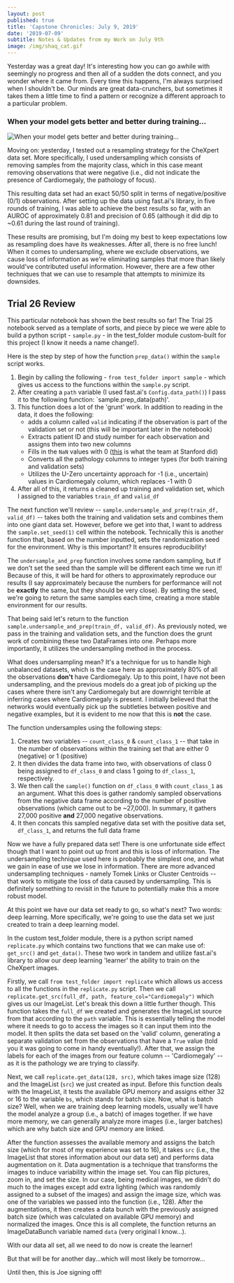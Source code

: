 ```yaml
---
layout: post
published: true
title: 'Capstone Chronicles: July 9, 2019'
date: '2019-07-09'
subtitle: Notes & Updates from my Work on July 9th
image: /img/shaq_cat.gif
---
```

Yesterday was a great day! It's interesting how you can go awhile with seemingly no progress and then all of a sudden the dots connect, and you wonder where it came from. Every time this happens, I'm always surprised when I shouldn't be. Our minds are great data-crunchers, but sometimes it takes them a little time to find a pattern or recognize a different approach to a particular problem. 

### When your model gets better and better during training...
![When your model gets better and better during training...]({{site.baseurl}}/img/shaq_cat.gif)

Moving on: yesterday, I tested out a resampling strategy for the CheXpert data set. More specifically, I used undersampling which consists of removing samples from the majority class, which in this case meant removing observations that were negative (i.e., did not indicate the presence of Cardiomegaly, the pathology of focus).

This resulting data set had an exact 50/50 split in terms of negative/positive (0/1) observations. After setting up the data using fast.ai's library, in five rounds of training, I was able to achieve the best results so far, with an AUROC of approximately 0.81 and precision of 0.65 (although it did dip to ~0.61 during the last round of training). 

These results are promising, but I'm doing my best to keep expectations low as resampling does have its weaknesses. After all, there is no free lunch! When it comes to undersampling, where we exclude observations, we cause loss of information as we're eliminating samples that more than likely would've contributed useful information. However, there are a few other techniques that we can use to resample that attempts to minimize its downsides. 

## Trial 26 Review

This particular notebook has shown the best results so far! The Trial 25 notebook served as a template of sorts, and piece by piece we were able to build a python script - `sample.py` - in the test_folder module custom-built for this project (I know it needs a name change!). 

Here is the step by step of how the function `prep_data()` within the `sample` script works.

1. Begin by calling the following - `from test_folder import sample` - which gives us access to the functions within the `sample.py` script.
2. After creating a `path` variable (I used fast.ai's `Config.data_path()`) I pass it to the following function: `sample.prep_data(path)'. 
3. This function does a lot of the 'grunt' work. In addition to reading in the data, it does the following:
    - adds a column called `valid` indicating if the observation is part of the validation set or not (this will be important later in the notebook)
    - Extracts patient ID and study number for each observation and assigns them into two new columns
    - Fills in the `NaN` values with 0 ([this](https://github.com/stanfordmlgroup/chexpert-labeler/issues/9) is what the team at Stanford did)
    - Converts all the pathology columns to integer types (for both training and validation sets)
    - Utilizes the U-Zero uncertainty approach for -1 (i.e., uncertain) values in Cardiomegaly column, which replaces -1 with 0 
4. After all of this, it returns a cleaned up training and validation set, which I assigned to the variables `train_df` and `valid_df`

The next function we'll review -- `sample.undersample_and_prep(train_df, valid_df)` -- takes both the training and validation sets and combines them into one giant data set. However, before we get into that, I want to address the `sample.set_seed(1)` cell within the notebook. Technically this is another function that, based on the number inputted, sets the randomization seed for the environment. Why is this important? It ensures reproducibility! 

The `undersample_and_prep` function involves some random sampling, but if we don't set the seed than the sample will be different each time we run it! Because of this, it will be hard for others to approximately reproduce our results (I say approximately because the numbers for performance will not be **exactly** the same, but they should be very close). By setting the seed, we're going to return the same samples each time, creating a more stable environment for our results. 

That being said let's return to the function `sample.undersample_and_prep(train_df, valid_df)`. As previously noted, we pass in the training and validation sets, and the function does the grunt work of combining these two DataFrames into one. Perhaps more importantly, it utilizes the undersampling method in the process. 

What does undersampling mean? It's a technique for us to handle high unbalanced datasets, which is the case here as approximately 80% of all the observations **don't** have Cardiomegaly. Up to this point, I have not been undersampling, and the previous models do a great job of picking up the cases where there isn't any Cardiomegaly but are downright terrible at inferring cases where Cardiomegaly is present. I initially believed that the networks would eventually pick up the subtleties between positive and negative examples, but it is evident to me now that this is **not** the case. 

The function undersamples using the following steps:
1. Creates two variables -- `count_class_0` & `count_class_1` -- that take in the number of observations within the training set that are either 0 (negative) or 1 (positive)
2. It then divides the data frame into two, with observations of class 0 being assigned to `df_class_0` and class 1 going to `df_class_1`, respectively. 
3. We then call the `sample()` function on `df_class_0` with `count_class_1` as an argument. What this does is gather randomly sampled observations from the negative data frame according to the number of positive observations (which came out to be ~27,000). In summary, it gathers 27,000 positive **and** 27,000 negative observations.
4. It then concats this sampled negative data set with the positive data set, `df_class_1`, and returns the full data frame

Now we have a fully prepared data set! There is one unfortunate side effect though that I want to point out up front and this is loss of information. The undersampling technique used here is probably the simplest one, and what we gain in ease of use we lose in information. There are more advanced undersampling techniques - namely Tomek Links or Cluster Centroids -- that work to mitigate the loss of data caused by undersampling. This is definitely something to revisit in the future to potentially make this a more robust model. 

At this point we have our data set ready to go, so what's next? Two words: deep learning. More specifically, we're going to use the data set we just created to train a deep learning model. 

In the custom test_folder module, there is a python script named `replicate.py` which contains two functions that we can make use of: `get_src()` and `get_data()`. These two work in tandem and utilize fast.ai's library to allow our deep learning 'learner' the ability to train on the CheXpert images. 

Firstly, we call `from test_folder import replicate` which allows us access to all the functions in the `replicate.py` script. Then we call `replicate.get_src(full_df, path, feature_col="Cardiomegaly")` which gives us our ImageList. Let's break this down a little further though. This function takes the `full_df` we created and generates the ImageList source from that according to the `path` variable. This is essentially telling the model where it needs to go to access the images so it can input them into the model. It then splits the data set based on the 'valid' column, generating a separate validation set from the observations that have a `True` value (told you it was going to come in handy eventually!). After that, we assign the labels for each of the images from our feature column -- 'Cardiomegaly' -- as it is the pathology we are trying to classify. 

Next, we call `replicate.get_data(128, src)`, which takes image size (128) and the ImageList (`src`) we just created as input. Before this function deals with the ImageList, it tests the available GPU memory and assigns either 32 or 16 to the variable `bs`, which stands for batch size. Now, what is batch size? Well, when we are training deep learning models, usually we'll have the model analyze a group (i.e., a batch) of images together. If we have more memory, we can generally analyze more images (i.e., larger batches) which are why batch size and GPU memory are linked. 

After the function assesses the available memory and assigns the batch size (which for most of my experience was set to 16), it takes `src` (i.e., the ImageList that stores information about our data set) and performs data augmentation on it. Data augmentation is a technique that transforms the images to induce variability within the image set. You can flip pictures, zoom in, and set the size. In our case, being medical images, we didn't do much to the images except add extra lighting (which was randomly assigned to a subset of the images) and assign the image size, which was one of the variables we passed into the function (i.e., 128). After the augmentations, it then creates a data bunch with the previously assigned batch size (which was calculated on available GPU memory) and normalized the images. Once this is all complete, the function returns an ImageDataBunch variable named `data` (very original I know...). 

With our data all set, all we need to do now is create the learner! 

But that will be for another day...which will most likely be tomorrow...

Until then, this is Joe signing off!





